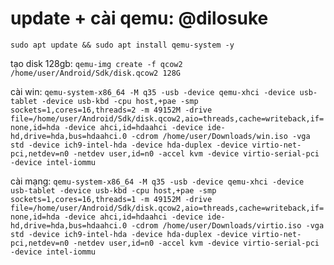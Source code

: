 # update + cài qemu: @dilosuke 
`sudo apt update && sudo apt install qemu-system -y`

tạo disk 128gb:
`qemu-img create -f qcow2 /home/user/Android/Sdk/disk.qcow2 128G`

cài win:
`qemu-system-x86_64 -M q35 -usb -device qemu-xhci -device usb-tablet -device usb-kbd -cpu host,+pae -smp sockets=1,cores=16,threads=2 -m 49152M -drive file=/home/user/Android/Sdk/disk.qcow2,aio=threads,cache=writeback,if=none,id=hda -device ahci,id=hdaahci -device ide-hd,drive=hda,bus=hdaahci.0 -cdrom /home/user/Downloads/win.iso -vga std -device ich9-intel-hda -device hda-duplex -device virtio-net-pci,netdev=n0 -netdev user,id=n0 -accel kvm -device virtio-serial-pci -device intel-iommu`

cài mạng:
`qemu-system-x86_64 -M q35 -usb -device qemu-xhci -device usb-tablet -device usb-kbd -cpu host,+pae -smp sockets=1,cores=16,threads=1 -m 49152M -drive file=/home/user/Android/Sdk/disk.qcow2,aio=threads,cache=writeback,if=none,id=hda -device ahci,id=hdaahci -device ide-hd,drive=hda,bus=hdaahci.0 -cdrom /home/user/Downloads/virtio.iso -vga std -device ich9-intel-hda -device hda-duplex -device virtio-net-pci,netdev=n0 -netdev user,id=n0 -accel kvm -device virtio-serial-pci -device intel-iommu`
